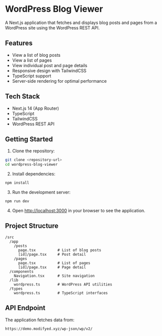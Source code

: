 # WordPress Blog Viewer

A Next.js application that fetches and displays blog posts and pages from a WordPress site using the WordPress REST API.

## Features

- View a list of blog posts
- View a list of pages
- View individual post and page details
- Responsive design with TailwindCSS
- TypeScript support
- Server-side rendering for optimal performance

## Tech Stack

- Next.js 14 (App Router)
- TypeScript
- TailwindCSS
- WordPress REST API

## Getting Started

1. Clone the repository:

```bash
git clone <repository-url>
cd wordpress-blog-viewer
```

2. Install dependencies:

```bash
npm install
```

3. Run the development server:

```bash
npm run dev
```

4. Open [http://localhost:3000](http://localhost:3000) in your browser to see the application.

## Project Structure

```
/src
  /app
    /posts
      page.tsx          # List of blog posts
      [id]/page.tsx     # Post detail
    /pages
      page.tsx          # List of pages
      [id]/page.tsx     # Page detail
  /components
    Navigation.tsx      # Site navigation
  /lib
    wordpress.ts        # WordPress API utilities
  /types
    wordpress.ts        # TypeScript interfaces
```

## API Endpoint

The application fetches data from:

```
https://demo.modifyed.xyz/wp-json/wp/v2/
```
